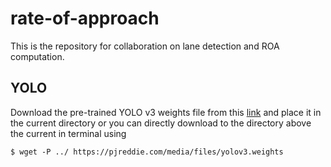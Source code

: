 # rate-of-approach
This is the repository for collaboration on lane detection and ROA computation.


## YOLO
 Download the pre-trained YOLO v3 weights file from this [link](https://pjreddie.com/media/files/yolov3.weights) and place it in the current directory or you can directly download to the directory above the current in terminal using
 
 `$ wget -P ../ https://pjreddie.com/media/files/yolov3.weights` 